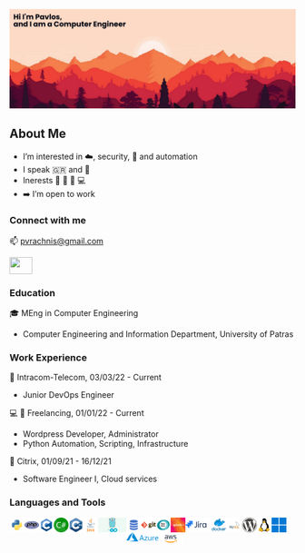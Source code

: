 ![MasterHead](https://github.com/p-vrachnis/images/blob/main/banner2.png?raw=true)

## About Me
- I’m interested in ☁️, security, 🐍 and automation
- I speak 🇬🇷 and 🏴󠁧󠁢󠁥󠁮󠁧󠁿
- Inerests :basketball: :cinema: 🐶 :computer: 
- ➡️ I’m open to work

### Connect with me 
📫 pvrachnis@gmail.com
<p align="left">
<a href="https://www.linkedin.com/in/pavlos-vrachnis-aa761b172/" target="blank"><img align="center" src="https://cdn.jsdelivr.net/npm/simple-icons@3.0.1/icons/linkedin.svg" alt="" height="30" width="40" /></a>
</p>

### Education
🎓 MEng in Computer Engineering  
- Computer Engineering and Information Department, University of Patras

### Work Experience
🏢 Intracom-Telecom,  03/03/22 - Current
- Junior DevOps Engineer

💻 🐍 Freelancing,  01/01/22 - Current
- Wordpress Developer, Administrator
- Python Automation, Scripting, Infrastructure

🏢 Citrix,  01/09/21 - 16/12/21
- Software Engineer I, Cloud services


### Languages and Tools
<img align="left" alt = "Python" width = "26px" src="https://raw.githubusercontent.com/github/explore/80688e429a7d4ef2fca1e82350fe8e3517d3494d/topics/python/python.png" />
<img align="left" alt = "PHP" width = "26px" src="https://raw.githubusercontent.com/github/explore/ccc16358ac4530c6a69b1b80c7223cd2744dea83/topics/php/php.png"
 />
<img align="left" alt = "C" width = "26px" src="https://raw.githubusercontent.com/github/explore/f3e22f0dca2be955676bc70d6214b95b13354ee8/topics/c/c.png"
 />
<img align="left" alt = "C#" width = "26px" src="https://raw.githubusercontent.com/github/explore/80688e429a7d4ef2fca1e82350fe8e3517d3494d/topics/csharp/csharp.png"
 />
 <img align="left" alt = "C++" width = "26px" src="https://raw.githubusercontent.com/github/explore/180320cffc25f4ed1bbdfd33d4db3a66eeeeb358/topics/cpp/cpp.png"
 />
 <img align="left" alt = "Java" width = "26px" src="https://raw.githubusercontent.com/github/explore/5b3600551e122a3277c2c5368af2ad5725ffa9a1/topics/java/java.png"
 />
 <img align="left" alt = "Go" width = "50px" src="https://github.com/p-vrachnis/images/blob/main/golang.png?raw=true"
 />
<img align="left" alt = "SQL" width = "26px" src="https://raw.githubusercontent.com/github/explore/80688e429a7d4ef2fca1e82350fe8e3517d3494d/topics/sql/sql.png"
 />
<img align="left" alt = "Git" width = "26px" src="https://raw.githubusercontent.com/github/explore/80688e429a7d4ef2fca1e82350fe8e3517d3494d/topics/git/git.png"
 />
 <img align="left" alt = "New Relic" width = "26px" src="https://github.com/p-vrachnis/images/blob/main/new relic.png?raw=true"
 />
 <img align="left" alt = "Splunk" width = "26px" src="https://github.com/p-vrachnis/images/blob/main/splunk.jpeg?raw=true"
 />
 <img align="left" alt = "Jira" width = "44px" src="https://github.com/p-vrachnis/images/blob/main/jira.png?raw=true"
 />
  <img align="left" alt = "Docker" width = "30px" src=  "https://github.com/p-vrachnis/images/blob/main/docker.png?raw=true"
 />
<!--  <img align="left" alt = "Bash" width = "26px" src= "https://raw.githubusercontent.com/github/explore/80688e429a7d4ef2fca1e82350fe8e3517d3494d/topics/bash/bash.png"
 /> -->
<!--  <img align="left" alt = "Terminal" width = "26px" src="https://raw.githubusercontent.com/github/explore/d92924b1d925bb134e308bd29c9de6c302ed3beb/topics/terminal/terminal.png"
 /> -->
<img align="left" alt = "MySQL" width = "26px" src="https://raw.githubusercontent.com/github/explore/80688e429a7d4ef2fca1e82350fe8e3517d3494d/topics/mysql/mysql.png"
 /> 
<img align="left" alt = "Wordpress" width = "26px" src="https://raw.githubusercontent.com/github/explore/80688e429a7d4ef2fca1e82350fe8e3517d3494d/topics/wordpress/wordpress.png"
 /> 
<img align="left" alt = "Linux" width = "26px" src= "https://raw.githubusercontent.com/github/explore/80688e429a7d4ef2fca1e82350fe8e3517d3494d/topics/linux/linux.png"
 />
<img align="left" alt = "Windows" width = "26px" src=  "https://raw.githubusercontent.com/github/explore/379d49236d826364be968345e0a085d044108cff/topics/windows/windows.png"
 />
 <img align="left" alt = "Azure" width = "56px" src=  "https://github.com/p-vrachnis/images/blob/main/Azure.png?raw=true"
 />
 <img align="left" alt = "Aws" width = "44px" src=  "https://github.com/p-vrachnis/images/blob/main/aws.png?raw=true"
 />
 



 
 
 
 
 
 
 
 
 
<!---

<h3 align="left">Connect with me:</h3>
p-vrachnis/p-vrachnis is a ✨ special ✨ repository because its `README.md` (this file) appears on your GitHub profile.
You can click the Preview link to take a look at your changes.
<a href="your link" target="blank"><img align="center" src="https://cdn.jsdelivr.net/npm/simple-icons@3.0.1/icons/youtube.svg" alt="" height="30" width="40" /></a>
<a href="your link" target="blank"><img align="center" src="https://cdn.jsdelivr.net/npm/simple-icons@3.0.1/icons/instagram.svg" alt="" height="30" width="40" /></a>
<a href="your link" target="blank"><img align="center" src="https://cdn.jsdelivr.net/npm/simple-icons@3.0.1/icons/twitter.svg" alt="" height="30" width="40" /></a>
-  

--->
